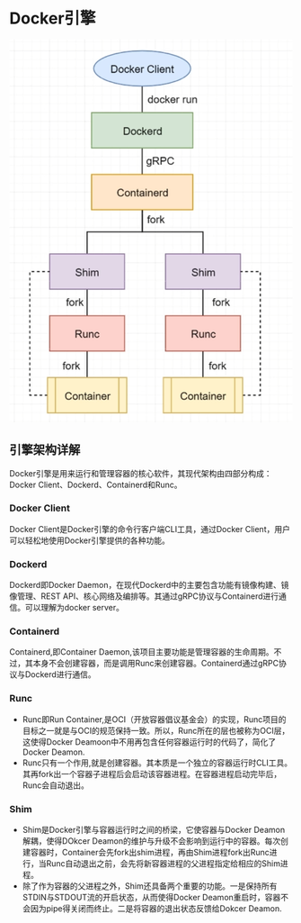 # Docker引擎
![引擎架构图](1712899862803.jpg)
## 引擎架构详解
Docker引擎是用来运行和管理容器的核心软件，其现代架构由四部分构成：Docker Client、Dockerd、Containerd和Runc。
### Docker Client
Docker Client是Docker引擎的命令行客户端CLI工具，通过Docker Client，用户可以轻松地使用Docker引擎提供的各种功能。

### Dockerd
Dockerd即Docker Daemon，在现代Dockerd中的主要包含功能有镜像构建、镜像管理、REST API、核心网络及编排等。其通过gRPC协议与Containerd进行通信。可以理解为docker server。
### Containerd
Containerd,即Container Daemon,该项目主要功能是管理容器的生命周期。不过，其本身不会创建容器，而是调用Runc来创建容器。Containerd通过gRPC协议与Dockerd进行通信。
### Runc
+ Runc即Run Container,是OCI（开放容器倡议基金会）的实现，Runc项目的目标之一就是与OCI的规范保持一致。所以，Runc所在的层也被称为OCI层，这使得Docker Deamoon中不用再包含任何容器运行时的代码了，简化了Docker Deamon.
+ Runc只有一个作用,就是创建容器。其本质是一个独立的容器运行时CLI工具。其再fork出一个容器子进程后会启动该容器进程。在容器进程启动完毕后，Runc会自动退出。

### Shim
+ Shim是Docker引擎与容器运行时之间的桥梁，它使容器与Docker Deamon解耦，使得DOkcer Deamon的维护与升级不会影响到运行中的容器。每次创建容器时，Container会先fork出shim进程，再由Shim进程fork出Runc进行，当Runc自动退出之前，会先将新容器进程的父进程指定给相应的Shim进程。
+ 除了作为容器的父进程之外，Shim还具备两个重要的功能。一是保持所有STDIN与STDOUT流的开启状态，从而使得Docker Deamon重启时，容器不会因为pipe得关闭而终止。二是将容器的退出状态反馈给Dokcer Deamon.